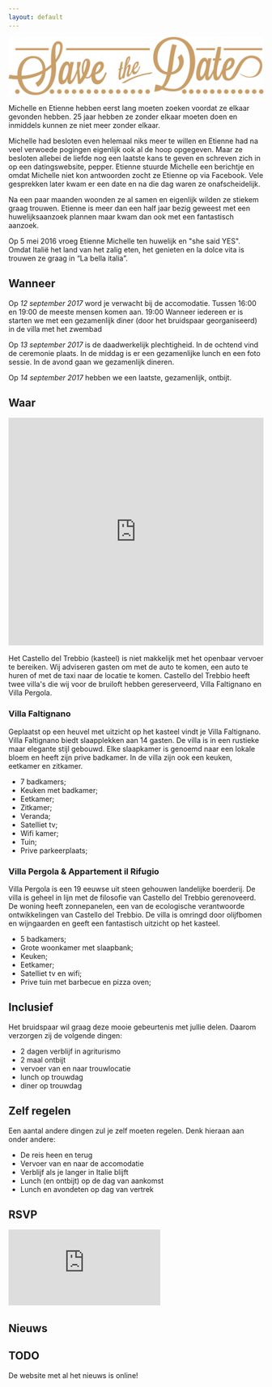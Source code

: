 ```yaml
---
layout: default
---
```


<div class="hero hero-welcome">
  <img src="/images/save-the-date-logo.png">
  <div class="hero-bar"></div>
</div>

<div class="text-block">
  <div class="text-block-inner">
    <p>
      Michelle en Etienne hebben eerst lang moeten zoeken voordat ze elkaar gevonden hebben. 25 jaar hebben ze zonder elkaar moeten doen en inmiddels kunnen ze niet meer zonder elkaar.
    </p>
    <p>
      Michelle had besloten even helemaal niks meer te willen en Etienne had na veel verwoede pogingen eigenlijk ook al de hoop opgegeven. Maar ze besloten allebei de liefde nog een laatste kans te geven en schreven zich in op een datingswebsite, pepper. Etienne stuurde Michelle een berichtje en omdat Michelle niet kon antwoorden zocht ze Etienne op via Facebook. Vele gesprekken later kwam er een date en na die dag waren ze onafscheidelijk.
    </p>
    <p>
      Na een paar maanden woonden ze al samen en eigenlijk wilden ze stiekem graag trouwen. Etienne is meer dan een half jaar bezig geweest met een huwelijksaanzoek plannen maar kwam dan ook met een fantastisch aanzoek.
    </p>
    <p>
      Op 5 mei 2016 vroeg Etienne Michelle ten huwelijk en "she said YES". Omdat Italië het land van het zalig eten, het genieten en la dolce vita is trouwen ze graag in “La bella italia”.
    </p>
  </div>
</div>

<div class="hero hero-title hero-title-when">
  <h2>
    Wanneer
  </h2>
</div>

<div class="text-block">
  <div class="text-block-inner">
    <p>
      Op <em>12 september 2017</em> word je verwacht bij de accomodatie. Tussen 16:00 en 19:00 de meeste mensen komen aan.
      19:00 Wanneer iedereen er is starten we met een gezamenlijk diner (door het bruidspaar georganiseerd) in de villa met het zwembad
    </p>
    <p>
      Op <em>13 september 2017</em> is de daadwerkelijk plechtigheid. In de ochtend vind de ceremonie plaats. In de middag is er een gezamenlijke lunch en een foto sessie. In de avond gaan we gezamenlijk dineren.
    </p>
    <p>
      Op <em>14 september 2017</em> hebben we een laatste, gezamenlijk, ontbijt.
    </p>
  </div>
</div>

<div class="hero hero-title hero-title-where">
  <h2>
    Waar
  </h2>
</div>

<div class="text-block">
  <div class="text-block-inner">
    <p>
      <iframe width="100%" height="450" frameborder="0" style="border:0" src="https://www.google.com/maps/embed/v1/place?q=Via%20Santa%20Brigida%2C%209%20-%2050060%20Santa%20Brigida%20(Firenze)&key=AIzaSyBRKaSyH8IXq5exYvfhiBmRcflNWDiu4To" allowfullscreen></iframe>
    </p>
    <p>
      Het Castello del Trebbio (kasteel) is niet makkelijk met het openbaar vervoer te bereiken. Wij adviseren gasten om met de auto te komen, een auto te huren of met de taxi naar de locatie te komen. Castello del Trebbio heeft twee villa's die wij voor de bruiloft hebben gereserveerd, Villa Faltignano en Villa Pergola.
    </p>
    <p>
      <h3>Villa Faltignano</h3>
    </p>
    <p>
      Geplaatst op een heuvel met uitzicht op het kasteel vindt je Villa Faltignano. Villa Faltignano biedt slaapplekken aan 14 gasten. De villa is in een rustieke maar elegante stijl gebouwd. Elke slaapkamer is genoemd naar een lokale bloem en heeft zijn prive badkamer. In de villa zijn ook een keuken, eetkamer en zitkamer.
    </p>
    <p>
      <ul>
        <li>7 badkamers;</li>
        <li>Keuken met badkamer;</li>
        <li>Eetkamer;</li>
        <li>Zitkamer;</li>
        <li>Veranda;</li>
        <li>Satelliet tv;</li>
        <li>Wifi kamer;</li>
        <li>Tuin;</li>
        <li>Prive parkeerplaats;</li>
      </ul>
    </p>
    <p>
      <h3>Villa Pergola & <span class='no-wrap'>Appartement il Rifugio</span></h3>
    </p>
    <p>
      Villa Pergola is een 19 eeuwse uit steen gehouwen landelijke boerderij. De villa is geheel in lijn met de filosofie van Castello del Trebbio gerenoveerd. De woning heeft zonnepanelen, een van de ecologische verantwoorde ontwikkelingen van Castello del Trebbio. De villa is omringd door olijfbomen en wijngaarden en geeft een fantastisch uitzicht op het kasteel.
    </p>
    <p>
      <ul>
        <li>5 badkamers;</li>
        <li>Grote woonkamer met slaapbank;</li>
        <li>Keuken;</li>
        <li>Eetkamer;</li>
        <li>Satelliet tv en wifi;</li>
        <li>Prive tuin met barbecue en pizza oven;</li>
      </ul>
    </p>
  </div>
</div>

<div class="hero hero-title hero-title-inclusive">
  <h2>
    Inclusief
  </h2>
</div>

<div class="text-block">
  <div class="text-block-inner">
    <p>
      Het bruidspaar wil graag deze mooie gebeurtenis met jullie delen. Daarom verzorgen zij de volgende dingen:
      <ul>
        <li>2 dagen verblijf in agriturismo</li>
        <li>2 maal ontbijt</li>
        <li>vervoer van en naar trouwlocatie</li>
        <li>lunch op trouwdag</li>
        <li>diner op trouwdag</li>
      </ul>
    </p>
  </div>
</div>

<div class="hero hero-title hero-title-exclusive">
  <h2>
    Zelf regelen
  </h2>
</div>

<div class="text-block">
  <div class="text-block-inner">
    <p>
      Een aantal andere dingen zul je zelf moeten regelen. Denk hieraan aan onder andere:
      <ul>
        <li>De reis heen en terug</li>
        <li>Vervoer van en naar de accomodatie</li>
        <li>Verblijf als je langer in Italie blijft</li>
        <li>Lunch (en ontbijt) op de dag van aankomst</li>
        <li>Lunch en avondeten op dag van vertrek</li>
      </ul>
    </p>
  </div>
</div>

<div class="hero hero-title hero-title-rsvp">
  <h2>
    RSVP
  </h2>
</div>

<div class="text-block">
  <div class="text-block-inner">
    <p>
      <iframe src="https://docs.google.com/forms/d/e/1FAIpQLSdEVClPHUBJk0q83rTwTaIWthEDStDyrjPbkDOqOW8ENtkmRA/viewform?embedded=true" frameborder="0" marginheight="0" marginwidth="0">Loading...</iframe>
    </p>
  </div>
</div>

<div class="hero hero-title hero-title-news">
  <h2>
    Nieuws
  </h2>
</div>

<div class="text-block">
  <div class="text-block-inner">
    <h2>TODO</h2>
    <p>
      De website met al het nieuws is online!
    </p>
  </div>
</div>
